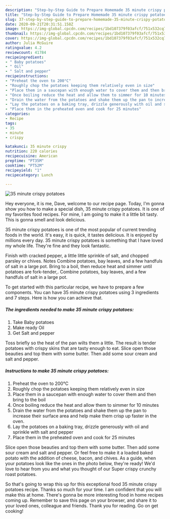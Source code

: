 ```yaml
---
description: "Step-by-Step Guide to Prepare Homemade 35 minute crispy potatoes"
title: "Step-by-Step Guide to Prepare Homemade 35 minute crispy potatoes"
slug: 37-step-by-step-guide-to-prepare-homemade-35-minute-crispy-potatoes
date: 2020-09-21T20:31:51.158Z
image: https://img-global.cpcdn.com/recipes/1bd107379f03afcf/751x532cq70/35-minute-crispy-potatoes-recipe-main-photo.jpg
thumbnail: https://img-global.cpcdn.com/recipes/1bd107379f03afcf/751x532cq70/35-minute-crispy-potatoes-recipe-main-photo.jpg
cover: https://img-global.cpcdn.com/recipes/1bd107379f03afcf/751x532cq70/35-minute-crispy-potatoes-recipe-main-photo.jpg
author: Julia McGuire
ratingvalue: 4.2
reviewcount: 41784
recipeingredient:
- " Baby potatoes"
- " Oil"
- " Salt and pepper"
recipeinstructions:
- "Preheat the oven to 200°C"
- "Roughly chop the potatoes keeping them relatively even in size"
- "Place them in a saucepan with enough water to cover them and then bring to the boil"
- "Once boiling reduce the heat and allow them to simmer for 10 minutes"
- "Drain the water from the potatoes and shake them up the pan to increase their surface area and help make them crisp up faster in the oven."
- "Lay the potatoes on a baking tray, drizzle generously with oil and sprinkle with salt and pepper"
- "Place them in the preheated oven and cook for 25 minutes"
categories:
- Recipe
tags:
- 35
- minute
- crispy

katakunci: 35 minute crispy 
nutrition: 220 calories
recipecuisine: American
preptime: "PT35M"
cooktime: "PT52M"
recipeyield: "1"
recipecategory: Lunch

---
```



![35 minute crispy potatoes](https://img-global.cpcdn.com/recipes/1bd107379f03afcf/751x532cq70/35-minute-crispy-potatoes-recipe-main-photo.jpg)

Hey everyone, it is me, Dave, welcome to our recipe page. Today, I'm gonna show you how to make a special dish, 35 minute crispy potatoes. It is one of my favorites food recipes. For mine, I am going to make it a little bit tasty. This is gonna smell and look delicious.

35 minute crispy potatoes is one of the most popular of current trending foods in the world. It's easy, it is quick, it tastes delicious. It is enjoyed by millions every day. 35 minute crispy potatoes is something that I have loved my whole life. They're fine and they look fantastic.

Finish with cracked pepper, a little little sprinkle of salt, and chopped parsley or chives. Notes Combine potatoes, bay leaves, and a few handfuls of salt in a large pot. Bring to a boil, then reduce heat and simmer until potatoes are fork-tender,. Combine potatoes, bay leaves, and a few handfuls of salt in a large pot.


To get started with this particular recipe, we have to prepare a few components. You can have 35 minute crispy potatoes using 3 ingredients and 7 steps. Here is how you can achieve that.

<!--inarticleads1-->

##### The ingredients needed to make 35 minute crispy potatoes:

1. Take  Baby potatoes
1. Make ready  Oil
1. Get  Salt and pepper


Toss briefly so the heat of the pan wilts them a little. The result is tender potatoes with crispy skins that are tasty enough to eat. Slice open those beauties and top them with some butter. Then add some sour cream and salt and pepper. 

<!--inarticleads2-->

##### Instructions to make 35 minute crispy potatoes:

1. Preheat the oven to 200°C
1. Roughly chop the potatoes keeping them relatively even in size
1. Place them in a saucepan with enough water to cover them and then bring to the boil
1. Once boiling reduce the heat and allow them to simmer for 10 minutes
1. Drain the water from the potatoes and shake them up the pan to increase their surface area and help make them crisp up faster in the oven.
1. Lay the potatoes on a baking tray, drizzle generously with oil and sprinkle with salt and pepper
1. Place them in the preheated oven and cook for 25 minutes


Slice open those beauties and top them with some butter. Then add some sour cream and salt and pepper. Or feel free to make it a loaded baked potato with the addition of cheese, bacon, and chives. As a guide, when your potatoes look like the ones in the photo below, they&#39;re ready! We&#39;d love to hear from you and what you thought of our Super crispy crunchy roast potatoes. 

So that's going to wrap this up for this exceptional food 35 minute crispy potatoes recipe. Thanks so much for your time. I am confident that you will make this at home. There's gonna be more interesting food in home recipes coming up. Remember to save this page on your browser, and share it to your loved ones, colleague and friends. Thank you for reading. Go on get cooking!
